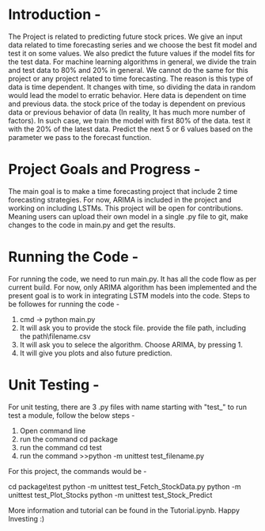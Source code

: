 # Introduction -

The Project is related to predicting future stock prices. We give an input data related to time forecasting series and we choose the best fit model and test it on some values. We also predict the future values if the model fits for the test data.
For machine learning algorithms in general, we divide the train and test data to 80% and 20% in general. We cannot do the same for this project or any project related to time forecasting. The reason is this type of data is time dependent. It changes with time, so dividing the data in random would lead the model to erratic behavior. Here data is dependent on time and previous data. the stock price of the today is dependent on previous data or previous behavior of data (In reality, It has much more number of factors). 
In such case, we train the model with first 80% of the data. test it with the 20% of the latest data. Predict the next 5 or 6 values based on the parameter we pass to the forecast function.


# Project Goals and Progress -

The main goal is to make a time forecasting project that include 2 time forecasting strategies. For now, ARIMA is included in the project and working on including LSTMs. 
This project will be open for contributions. Meaning users can upload their own model in a single .py file to git, make changes to the code in main.py and get the results. 

# Running the Code - 

For running the code, we need to run main.py. It has all the code flow as per current build. For now, only ARIMA algorithm has been implemented and the present goal is to work in integrating LSTM models into the code. Steps to be followes for running the code - 
1. cmd -> python main.py
2. It will ask you to provide the stock file. provide the file path, including the path\filename.csv
3. It will ask you to selece the algorithm. Choose ARIMA, by pressing 1.
4. It will give you plots and also future prediction. 

# Unit Testing -
For unit testing, there are 3 .py files with name starting with "test_"
to run test a module, follow the below steps - 
1. Open command line
2. run the command cd package
3. run the command cd test
4. run the command >>python -m unittest test_filename.py

For this project, the commands would be - 

cd package\test
python -m unittest test_Fetch_StockData.py
python -m unittest test_Plot_Stocks
python -m unittest test_Stock_Predict


More information and tutorial can be found in the Tutorial.ipynb. Happy Investing :)
